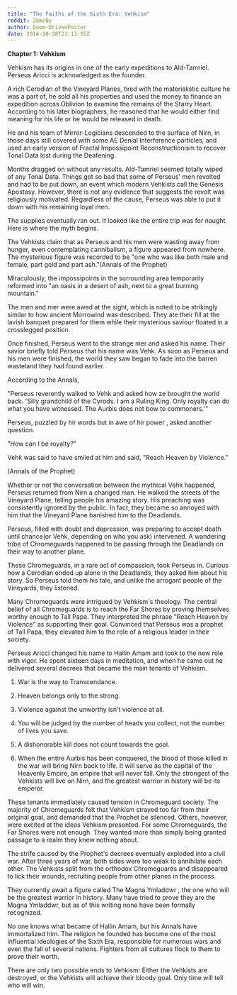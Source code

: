 ```yaml
---
title: "The Faiths of the Sixth Era: Vehkism"
reddit: 2kmc0y
author: Doom-DrivenPoster
date: 2014-10-28T23:13:55Z
---
```


**Chapter 1: Vehkism**



Vehkism has its origins in one of the early expeditions to Ald-Tamriel. Perseus Aricci is acknowledged as the founder.

A rich Cerodian of the Vineyard Planes, tired with the materialistic culture he was a part of, he sold all his properties and used the money to finance an expedition across Oblivion to examine the remains of the Starry Heart. According to his later biographers, he reasoned that he would either find meaning for his life or he would be released in death.

He and his team of Mirror-Logicians descended to the surface of Nirn, in those days still covered with some AE Denial Interference particles, and used an early version of Fractal Impossipoint Reconstructionism to recover Tonal Data lost during the Deafening. 

Months dragged on without any results. Ald-Tamriel seemed totally wiped of any Tonal Data. Things got so bad that some of Perseus' men revolted and had to be put down, an event which modern Vehkists call the Genesis Apostasy. However, there is not any evidence that suggests the revolt was religiously motivated. Regardless of the cause, Perseus was able to put it down with his remaining loyal men. 

The supplies eventually ran out. It looked like the entire trip was for naught. Here is where the myth begins.

The Vehkists claim that as Perseus and his men were wasting away from hunger, even contemplating cannibalism, a figure appeared from nowhere. The mysterious figure was recorded to be "one who was like both male and female, part gold and part ash."(Annals of the Prophet)

Miraculously, the impossipoints in the surrounding area temporarily reformed into "an oasis in a desert of ash, next to a great burning mountain." 

The men and mer were awed at the sight, which is noted to be strikingly similar to how ancient Morrowind was described. They ate their fill at the lavish banquet prepared for them while their mysterious saviour floated in a crosslegged position. 

Once finished, Perseus went to the strange mer and asked his name. Their savior briefly told Perseus that his name was Vehk. As soon as Perseus and his men were finished, the world they saw began to fade into the barren wasteland they had found earlier. 

According to the Annals, 

"Perseus reverently walked to Vehk and asked how ze brought the world back. 'Silly grandchild of the Cyrods. I am a Ruling King. Only royalty can do what you have witnessed. The Aurbis does not bow to commoners.'"

Perseus, puzzled by hir words but in awe of hir power , asked another question.

"How can I be royalty?"

Vehk was said to have smiled at him and said, "Reach Heaven by Violence."

(Annals of the Prophet)

Whether or not the conversation between the mythical Vehk happened, Perseus returned from Nirn a changed man. He walked the streets of the Vineyard Plane, telling people his amazing story. His preaching was consistently ignored by the public. In fact, they became so annoyed with him that the Vineyard Plane banished him to the Deadlands. 

Perseus, filled with doubt and depression, was preparing to accept death until chance(or Vehk, depending on who you ask) intervened. A wandering tribe of Chromeguards happened to be passing through the Deadlands on their way to another plane. 

These Chromeguards, in a rare act of compassion, took Perseus in. Curious how a Cerodian ended up alone in the Deadlands, they asked him about his story. So Perseus told them his tale, and unlike the arrogant people of the Vineyards, they listened. 

Many Chromeguards were intrigued by Vehkism's theology. The central belief of all Chromeguards is to reach the Far Shores by proving themselves worthy enough to Tall Papa. They interpreted the phrase "Reach Heaven by Violence" as supporting their goal. Convinced that Perseus was a prophet of Tall Papa, they elevated him to the role of a religious leader in their society.

Perseus Aricci changed his name to Hallin Amam and took to the new role with vigor. He spent sixteen days in meditation, and when he came out he delivered several decrees that became the main tenants of Vehkism.

1. War is the way to Transcendance. 

2. Heaven belongs only to the strong.

3. Violence against the unworthy isn't violence at all. 

4. You will be judged by the number of heads you collect, not the number of lives you save. 

5. A dishonorable kill does not count towards the goal. 

6. When the entire Aurbis has been conquered, the blood of those killed in the war will bring Nirn back to life. It will serve as the capital of the Heavenly Empire, an empire that will never fall. Only the strongest of the Vehkists will live on Nirn, and the greatest warrior in history will be its emperor. 

These tenants immediately caused tension in Chromeguard society. The majority of Chromeguards felt that Vehkism strayed too far from their original goal, and demanded that the Prophet be silenced. Others, however, were excited at the ideas Vehkism presented. For some Chromeguards, the Far Shores were not enough. They wanted more than simply being granted passage to a realm they knew nothing about. 

The strife caused by the Prophet's decrees eventually exploded into a civil war. After three years of war, both sides were too weak to annihilate each other. The Vehkists split from the orthodox Chromeguards and disappeared to lick their wounds, recruiting people from other planes in the process.

They currently await a figure called The Magna Ymladdwr , the one who will be the greatest warrior in history. Many have tried to prove they are the Magna Ymladdwr, but as of this writing none have been formally recognized.

No one knows what became of Hallin Amam, but his Annals have immortalized him. The religion he founded has become one of the most influential ideologies of the Sixth Era, responsible for numerous wars and even the fall of several nations. Fighters from all cultures flock to them to prove their worth. 

There are only two possible ends to Vehkism: Either the Vehkists are destroyed, or the Vehkists will achieve their bloody goal. Only time will tell who will win.
